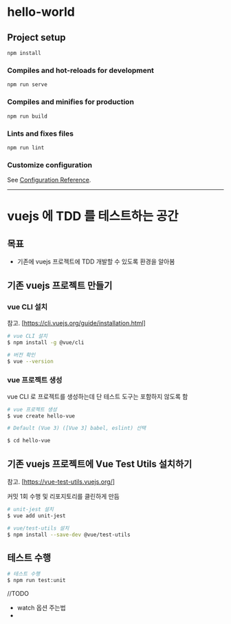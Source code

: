 # hello-world

## Project setup
```
npm install
```

### Compiles and hot-reloads for development
```
npm run serve
```

### Compiles and minifies for production
```
npm run build
```

### Lints and fixes files
```
npm run lint
```

### Customize configuration
See [Configuration Reference](https://cli.vuejs.org/config/).

---

# vuejs 에 TDD 를 테스트하는 공간

## 목표

- 기존에 vuejs 프로젝트에 TDD 개발할 수 있도록 환경을 알아봄

## 기존 vuejs 프로젝트 만들기

### vue CLI 설치

참고. [https://cli.vuejs.org/guide/installation.html]

```bash
# vue CLI 설치
$ npm install -g @vue/cli

# 버전 확인
$ vue --version
```

### vue 프로젝트 생성

vue CLI 로 프로젝트를 생성하는데 단 테스트 도구는 포함하지 않도록 함

```bash
# vue 프로젝트 생성
$ vue create hello-vue

# Default (Vue 3) ([Vue 3] babel, eslint) 선택

$ cd hello-vue
```

## 기존 vuejs 프로젝트에 Vue Test Utils 설치하기

참고. [https://vue-test-utils.vuejs.org/]

커밋 1회 수행 및 리포지토리를 클린하게 만듬

```bash
# unit-jest 설치
$ vue add unit-jest

# vue/test-utils 설치
$ npm install --save-dev @vue/test-utils
```

## 테스트 수행

```bash
# 테스트 수행
$ npm run test:unit
```

//TODO
- watch 옵션 주는법
- 